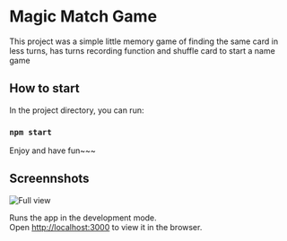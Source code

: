 # Magic Match Game

This project was a simple little memory game of finding the same card in less turns, has turns recording function
and shuffle card to start a name game

## How to start

In the project directory, you can run:

### `npm start` 
Enjoy and have fun~~~

## Screennshots

![Full view](/screenShots/game.gif)

Runs the app in the development mode.\
Open [http://localhost:3000](http://localhost:3000) to view it in the browser.



